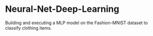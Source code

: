 # Neural-Net-Deep-Learning
Building and executing a MLP model on the Fashion-MNIST dataset to classify clothing items.

